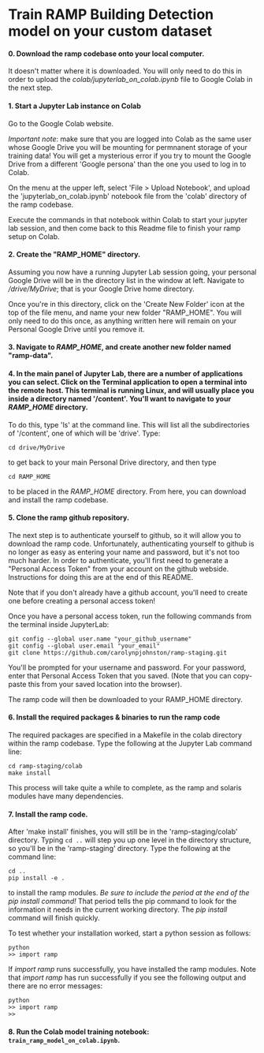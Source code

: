 # Train RAMP Building Detection model on your custom dataset

#### 0. Download the ramp codebase onto your local computer. 

It doesn't matter where it is downloaded. You will only need to do this in order to upload the *colab/jupyterlab_on_colab.ipynb* file to Google Colab in the next step.

#### 1. Start a Jupyter Lab instance on Colab

Go to the Google Colab website. 

*Important note*: make sure that you are logged into Colab as the same user whose Google Drive you will be mounting for permnanent storage of your training data! You will get a mysterious error if you try to mount the Google Drive from a different 'Google persona' than the one you used to log in to Colab. 

On the menu at the upper left, select 'File > Upload Notebook', and upload the 'jupyterlab_on_colab.ipynb' notebook file from the 'colab' directory of the ramp codebase. 

Execute the commands in that notebook within Colab to start your jupyter lab session, and then come back to this Readme file to finish your ramp setup on Colab.

#### 2. Create the "RAMP_HOME" directory.

Assuming you now have a running Jupyter Lab session going, your personal Google Drive will be in the directory list in the window at left. Navigate to */drive/MyDrive*; that is your Google Drive home directory. 

Once you're in this directory, click on the 'Create New Folder' icon at the top of the file menu, and name your new folder "RAMP_HOME". You will only need to do this once, as anything written here will remain on your Personal Google Drive until you remove it.


#### 3. Navigate to *RAMP_HOME*, and create another new folder named "ramp-data".

#### 4. In the main panel of Jupyter Lab, there are a number of applications you can select. Click on the Terminal application to open a terminal into the remote host. This terminal is running Linux, and will usually place you inside a directory named '/content'. You'll want to navigate to your *RAMP_HOME* directory. 

To do this, type 'ls' at the command line. This will list all the subdirectories of '/content', one of which will be 'drive'. Type:

```
cd drive/MyDrive
```

to get back to your main Personal Drive directory, and then type 

```
cd RAMP_HOME
```

to be placed in the *RAMP_HOME* directory. From here, you can download and install the ramp codebase. 

#### 5. Clone the ramp github repository.

The next step is to authenticate yourself to github, so it will allow you to download the ramp code. Unfortunately, authenticating yourself to github is no longer as easy as entering your name and password, but it's not too much harder. In order to authenticate, you'll first need to generate a "Personal Access Token" from your account on the github webside. Instructions for doing this are at the end of this README. 

Note that if you don't already have a github account, you'll need to create one before creating a personal access token!

Once you have a personal access token, run the following commands from the terminal inside JupyterLab:

```
git config --global user.name "your_github_username"
git config --global user.email "your_email"
git clone https://github.com/carolynpjohnston/ramp-staging.git
```
You'll be prompted for your username and password. For your password, enter that Personal Access Token that you saved. (Note that you can copy-paste this from your saved location into the browser).

The ramp code will then be downloaded to your RAMP_HOME directory.

#### 6. Install the required packages & binaries to run the ramp code

The required packages are specified in a Makefile in the colab directory within the ramp codebase. Type the following at the Jupyter Lab command line:

```
cd ramp-staging/colab
make install
```

This process will take quite a while to complete, as the ramp and solaris modules have many dependencies.

#### 7. Install the ramp code. 

After 'make install' finishes, you will still be in the 'ramp-staging/colab' directory. Typing `cd ..` will step you up one level in the directory structure, so you'll be in the 'ramp-staging' directory. Type the following at the command line:

```
cd ..
pip install -e .
```

to install the ramp modules. *Be sure to include the period at the end of the pip install command!* That period tells the pip command to look for the information it needs in the current working directory. The *pip install* command will finish quickly.

To test whether your installation worked, start a python session as follows:

```
python
>> import ramp
```

If *import ramp* runs successfully, you have installed the ramp modules. Note that *import ramp* has run successfully if you see the following output and there are no error messages:

```
python
>> import ramp
>>
```

#### 8. Run the Colab model training notebook: `train_ramp_model_on_colab.ipynb`.
